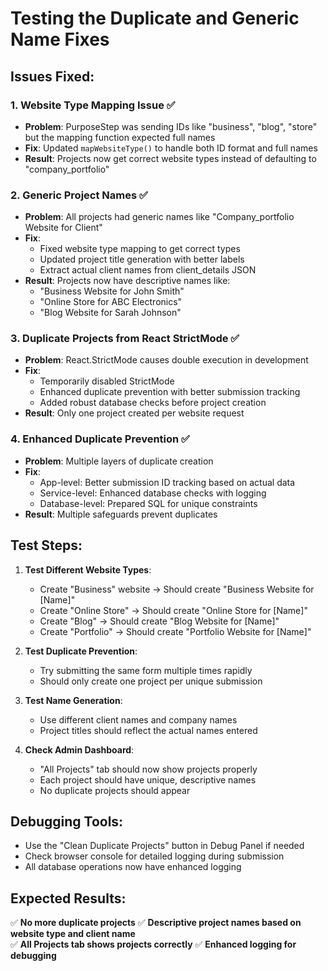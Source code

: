 # Testing the Duplicate and Generic Name Fixes

## Issues Fixed:

### 1. **Website Type Mapping Issue** ✅

- **Problem**: PurposeStep was sending IDs like "business", "blog", "store" but the mapping function expected full names
- **Fix**: Updated `mapWebsiteType()` to handle both ID format and full names
- **Result**: Projects now get correct website types instead of defaulting to "company_portfolio"

### 2. **Generic Project Names** ✅

- **Problem**: All projects had generic names like "Company_portfolio Website for Client"
- **Fix**:
  - Fixed website type mapping to get correct types
  - Updated project title generation with better labels
  - Extract actual client names from client_details JSON
- **Result**: Projects now have descriptive names like:
  - "Business Website for John Smith"
  - "Online Store for ABC Electronics"
  - "Blog Website for Sarah Johnson"

### 3. **Duplicate Projects from React StrictMode** ✅

- **Problem**: React.StrictMode causes double execution in development
- **Fix**:
  - Temporarily disabled StrictMode
  - Enhanced duplicate prevention with better submission tracking
  - Added robust database checks before project creation
- **Result**: Only one project created per website request

### 4. **Enhanced Duplicate Prevention** ✅

- **Problem**: Multiple layers of duplicate creation
- **Fix**:
  - App-level: Better submission ID tracking based on actual data
  - Service-level: Enhanced database checks with logging
  - Database-level: Prepared SQL for unique constraints
- **Result**: Multiple safeguards prevent duplicates

## Test Steps:

1. **Test Different Website Types**:

   - Create "Business" website → Should create "Business Website for [Name]"
   - Create "Online Store" → Should create "Online Store for [Name]"
   - Create "Blog" → Should create "Blog Website for [Name]"
   - Create "Portfolio" → Should create "Portfolio Website for [Name]"

2. **Test Duplicate Prevention**:

   - Try submitting the same form multiple times rapidly
   - Should only create one project per unique submission

3. **Test Name Generation**:

   - Use different client names and company names
   - Project titles should reflect the actual names entered

4. **Check Admin Dashboard**:
   - "All Projects" tab should now show projects properly
   - Each project should have unique, descriptive names
   - No duplicate projects should appear

## Debugging Tools:

- Use the "Clean Duplicate Projects" button in Debug Panel if needed
- Check browser console for detailed logging during submission
- All database operations now have enhanced logging

## Expected Results:

✅ **No more duplicate projects**
✅ **Descriptive project names based on website type and client name**  
✅ **All Projects tab shows projects correctly**
✅ **Enhanced logging for debugging**
